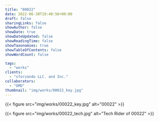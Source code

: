 ```yaml
---
title: "00022"
date: 2022-06-30T19:40:56+09:00
draft: false
sharingLinks: false
showAuthor: false
showDate: true
showDateUpdated: false
showReadingTime: false
showTaxonomies: true
showTableOfContents: false
showWordCount: false

tags:
  - "works"
clients:
  - "sforzando LLC. and Inc."
collaborators:
  - "OMD"
thumbnail: "img/works/00022_key.jpg"
---
```


{{< figure src="img/works/00022_key.jpg" alt="00022" >}}

{{< figure src="img/works/00022_tech.jpg" alt="Tech Rider of 00022" >}}
